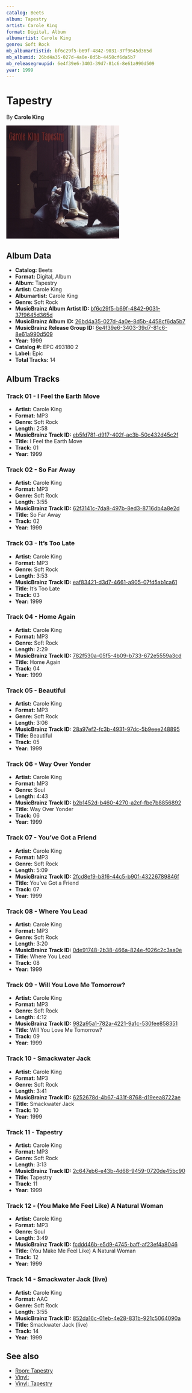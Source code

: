 ```yaml
---
catalog: Beets
album: Tapestry
artist: Carole King
format: Digital, Album
albumartist: Carole King
genre: Soft Rock
mb_albumartistid: bf6c29f5-b69f-4842-9031-37f9645d365d
mb_albumid: 26bd4a35-027d-4a0e-8d5b-4458cf6da5b7
mb_releasegroupid: 6e4f39e6-3403-39d7-81c6-8e61a990d509
year: 1999
---
```


# Tapestry

By **Carole King**

![](../../assets/beetscovers/Carole_King-Tapestry.jpg)

## Album Data

- **Catalog:** Beets
- **Format:** Digital, Album
- **Album:** Tapestry
- **Artist:** Carole King
- **Albumartist:** Carole King
- **Genre:** Soft Rock
- **MusicBrainz Album Artist ID:** [bf6c29f5-b69f-4842-9031-37f9645d365d](https://musicbrainz.org/artist/bf6c29f5-b69f-4842-9031-37f9645d365d)
- **MusicBrainz Album ID:** [26bd4a35-027d-4a0e-8d5b-4458cf6da5b7](https://musicbrainz.org/release/26bd4a35-027d-4a0e-8d5b-4458cf6da5b7)
- **MusicBrainz Release Group ID:** [6e4f39e6-3403-39d7-81c6-8e61a990d509](https://musicbrainz.org/release-group/6e4f39e6-3403-39d7-81c6-8e61a990d509)
- **Year:** 1999
- **Catalog #:** EPC 493180 2
- **Label:** Epic
- **Total Tracks:** 14

## Album Tracks

### Track 01 - I Feel the Earth Move

- **Artist:** Carole King
- **Format:** MP3
- **Genre:** Soft Rock
- **Length:** 2:58
- **MusicBrainz Track ID:** [eb5fd781-d917-402f-ac3b-50c432d45c2f](https://musicbrainz.org/recording/eb5fd781-d917-402f-ac3b-50c432d45c2f)
- **Title:** I Feel the Earth Move
- **Track:** 01
- **Year:** 1999

### Track 02 - So Far Away

- **Artist:** Carole King
- **Format:** MP3
- **Genre:** Soft Rock
- **Length:** 3:55
- **MusicBrainz Track ID:** [62f3141c-7da8-497b-8ed3-8716db4a8e2d](https://musicbrainz.org/recording/62f3141c-7da8-497b-8ed3-8716db4a8e2d)
- **Title:** So Far Away
- **Track:** 02
- **Year:** 1999

### Track 03 - It’s Too Late

- **Artist:** Carole King
- **Format:** MP3
- **Genre:** Soft Rock
- **Length:** 3:53
- **MusicBrainz Track ID:** [eaf83421-d3d7-4661-a905-07fd5ab1ca61](https://musicbrainz.org/recording/eaf83421-d3d7-4661-a905-07fd5ab1ca61)
- **Title:** It’s Too Late
- **Track:** 03
- **Year:** 1999

### Track 04 - Home Again

- **Artist:** Carole King
- **Format:** MP3
- **Genre:** Soft Rock
- **Length:** 2:29
- **MusicBrainz Track ID:** [782f530a-05f5-4b09-b733-672e5559a3cd](https://musicbrainz.org/recording/782f530a-05f5-4b09-b733-672e5559a3cd)
- **Title:** Home Again
- **Track:** 04
- **Year:** 1999

### Track 05 - Beautiful

- **Artist:** Carole King
- **Format:** MP3
- **Genre:** Soft Rock
- **Length:** 3:06
- **MusicBrainz Track ID:** [28a97ef2-fc3b-4931-97dc-5b9eee248895](https://musicbrainz.org/recording/28a97ef2-fc3b-4931-97dc-5b9eee248895)
- **Title:** Beautiful
- **Track:** 05
- **Year:** 1999

### Track 06 - Way Over Yonder

- **Artist:** Carole King
- **Format:** MP3
- **Genre:** Soul
- **Length:** 4:43
- **MusicBrainz Track ID:** [b2b1452d-b460-4270-a2cf-fbe7b8856892](https://musicbrainz.org/recording/b2b1452d-b460-4270-a2cf-fbe7b8856892)
- **Title:** Way Over Yonder
- **Track:** 06
- **Year:** 1999

### Track 07 - You’ve Got a Friend

- **Artist:** Carole King
- **Format:** MP3
- **Genre:** Soft Rock
- **Length:** 5:09
- **MusicBrainz Track ID:** [2fcd8ef9-b8f6-44c5-b90f-43226789846f](https://musicbrainz.org/recording/2fcd8ef9-b8f6-44c5-b90f-43226789846f)
- **Title:** You’ve Got a Friend
- **Track:** 07
- **Year:** 1999

### Track 08 - Where You Lead

- **Artist:** Carole King
- **Format:** MP3
- **Genre:** Soft Rock
- **Length:** 3:20
- **MusicBrainz Track ID:** [0de91748-2b38-466a-824e-f026c2c3aa0e](https://musicbrainz.org/recording/0de91748-2b38-466a-824e-f026c2c3aa0e)
- **Title:** Where You Lead
- **Track:** 08
- **Year:** 1999

### Track 09 - Will You Love Me Tomorrow?

- **Artist:** Carole King
- **Format:** MP3
- **Genre:** Soft Rock
- **Length:** 4:12
- **MusicBrainz Track ID:** [982a95a1-782a-4221-9a1c-530fee858351](https://musicbrainz.org/recording/982a95a1-782a-4221-9a1c-530fee858351)
- **Title:** Will You Love Me Tomorrow?
- **Track:** 09
- **Year:** 1999

### Track 10 - Smackwater Jack

- **Artist:** Carole King
- **Format:** MP3
- **Genre:** Soft Rock
- **Length:** 3:41
- **MusicBrainz Track ID:** [6252678d-4b67-431f-8768-d19eea8722ae](https://musicbrainz.org/recording/6252678d-4b67-431f-8768-d19eea8722ae)
- **Title:** Smackwater Jack
- **Track:** 10
- **Year:** 1999

### Track 11 - Tapestry

- **Artist:** Carole King
- **Format:** MP3
- **Genre:** Soft Rock
- **Length:** 3:13
- **MusicBrainz Track ID:** [2c647eb6-e43b-4d68-9459-0720de45bc90](https://musicbrainz.org/recording/2c647eb6-e43b-4d68-9459-0720de45bc90)
- **Title:** Tapestry
- **Track:** 11
- **Year:** 1999

### Track 12 - (You Make Me Feel Like) A Natural Woman

- **Artist:** Carole King
- **Format:** MP3
- **Genre:** Soul
- **Length:** 3:49
- **MusicBrainz Track ID:** [fcddd46b-e5d9-4745-baff-af23ef4a8046](https://musicbrainz.org/recording/fcddd46b-e5d9-4745-baff-af23ef4a8046)
- **Title:** (You Make Me Feel Like) A Natural Woman
- **Track:** 12
- **Year:** 1999

### Track 14 - Smackwater Jack (live)

- **Artist:** Carole King
- **Format:** AAC
- **Genre:** Soft Rock
- **Length:** 3:55
- **MusicBrainz Track ID:** [852da16c-01eb-4e28-831b-921c5064090a](https://musicbrainz.org/recording/852da16c-01eb-4e28-831b-921c5064090a)
- **Title:** Smackwater Jack (live)
- **Track:** 14
- **Year:** 1999


## See also

- [Roon: Tapestry](../../Roon/Carole_King/Tapestry.md)
- [Vinyl: ](../../Vinyl/Carole_King/Carole_King.md)
- [Vinyl: Tapestry](../../Vinyl/Carole_King/Tapestry.md)
